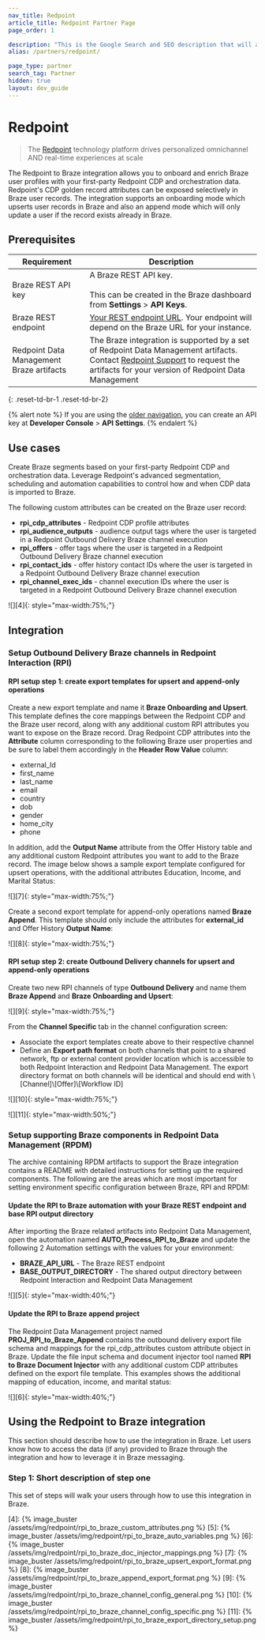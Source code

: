 ```yaml
---
nav_title: Redpoint
article_title: Redpoint Partner Page
page_order: 1

description: "This is the Google Search and SEO description that will appear; try to make this informative and concise, yet brief."
alias: /partners/redpoint/

page_type: partner
search_tag: Partner
hidden: true
layout: dev_guide
---
```


# Redpoint

> The [Redpoint][2] technology platform drives personalized omnichannel AND real-time experiences at scale

The Redpoint to Braze integration allows you to onboard and enrich Braze user profiles with your first-party Redpoint CDP and orchestration data. Redpoint's CDP golden record attributes can be exposed selectively in Braze user records. The integration supports an onboarding mode which upserts user records in Braze and also an append mode which will only update a user if the record exists already in Braze. 

## Prerequisites

| Requirement | Description |
| ----------- | ----------- |
| Braze REST API key | A Braze REST API key. <br><br> This can be created in the Braze dashboard from **Settings** > **API Keys**. |
| Braze REST endpoint | [Your REST endpoint URL][1]. Your endpoint will depend on the Braze URL for your instance. |
| Redpoint Data Management Braze artifacts | The Braze integration is supported by a set of Redpoint Data Management artifacts. Contact [Redpoint Support][3] to request the artifacts for your version of Redpoint Data Management |
{: .reset-td-br-1 .reset-td-br-2}

{% alert note %}
If you are using the [older navigation]({{site.baseurl}}/navigation), you can create an API key at **Developer Console** > **API Settings**.
{% endalert %}

## Use cases

Create Braze segments based on your first-party Redpoint CDP and orchestration data. Leverage Redpoint's advanced segmentation, scheduling and automation capabilities to control how and when CDP data is imported to Braze. 

The following custom attributes can be created on the Braze user record:

* **rpi_cdp_attributes** - Redpoint CDP profile attributes
* **rpi_audience_outputs** - audience output tags where the user is targeted in a Redpoint Outbound Delivery Braze channel execution
* **rpi_offers** - offer tags where the user is targeted in a Redpoint Outbound Delivery Braze channel execution
* **rpi_contact_ids** - offer history contact IDs where the user is targeted in a Redpoint Outbound Delivery Braze channel execution
* **rpi_channel_exec_ids** - channel execution IDs where the user is targeted in a Redpoint Outbound Delivery Braze channel execution

![][4]{: style="max-width:75%;"}

## Integration

### Setup Outbound Delivery Braze channels in Redpoint Interaction (RPI)

#### RPI setup step 1: create export templates for upsert and append-only operations

Create a new export template and name it **Braze Onboarding and Upsert**. This template defines the core mappings between the Redpoint CDP and the Braze user record, along with any additional custom RPI attributes you want to expose on the Braze record. Drag Redpoint CDP attributes into the **Attribute** column corresponding to the following Braze user properties and be sure to label them accordingly in the **Header Row Value** column:

* external_Id
* first_name
* last_name
* email
* country
* dob
* gender
* home_city
* phone

In addition, add the **Output Name** attribute from the Offer History table and any additional custom Redpoint attributes you want to add to the Braze record. The image below shows a sample export template configured for upsert operations, with the additional attributes Education, Income, and Marital Status:

![][7]{: style="max-width:75%;"}

Create a second export template for append-only operations named **Braze Append**. This template should only include the attributes for **external_id** and Offer History **Output Name**:

![][8]{: style="max-width:75%;"}

#### RPI setup step 2: create Outbound Delivery channels for upsert and append-only operations

Create two new RPI channels of type **Outbound Delivery** and name them **Braze Append** and **Braze Onboarding and Upsert**:

![][9]{: style="max-width:75%;"}

From the **Channel Specific** tab in the channel configuration screen:

* Associate the export templates create above to their respective channel
* Define an **Export path format** on both channels that point to a shared network, ftp or external content provider location which is accessible to both Redpoint Interaction and Redpoint Data Management. The export directory format on both channels will be identical and should end with \\[Channel]\\[Offer]\\[Workflow ID]

![][10]{: style="max-width:75%;"}

![][11]{: style="max-width:50%;"}

### Setup supporting Braze components in Redpoint Data Management (RPDM)

The archive containing RPDM artifacts to support the Braze integration contains a README with detailed instructions for setting up the required components. The following are the areas which are most important for setting environment specific configuration between Braze, RPI and RPDM:

#### Update the RPI to Braze automation with your Braze REST endpoint and base RPI output directory 

After importing the Braze related artifacts into Redpoint Data Management, open the automation named **AUTO_Process_RPI_to_Braze** and update the following 2 Automation settings with the values for your environment:

* **BRAZE_API_URL** - The Braze REST endpoint
* **BASE_OUTPUT_DIRECTORY** - The shared output directory between Redpoint Interaction and Redpoint Data Management

![][5]{: style="max-width:40%;"}


#### Update the RPI to Braze append project 

The Redpoint Data Management project named **PROJ_RPI_to_Braze_Append** contains the outbound delivery export file schema and mappings for the rpi_cdp_attributes custom attribute object in Braze. Update the file input schema and document injector tool named **RPI to Braze Document Injector** with any additional custom CDP attributes defined on the export file template. This examples shows the additional mapping of education, income, and marital status:

![][6]{: style="max-width:40%;"}

## Using the Redpoint to Braze integration

This section should describe how to use the integration in Braze. Let users know how to access the data (if any) provided to Braze through the integration and how to leverage it in Braze messaging.

### Step 1: Short description of step one 

This set of steps will walk your users through how to use this integration in Braze.

[1]: {{site.baseurl}}/developer_guide/rest_api/basics/#endpoints
[2]: https://www.redpointglobal.com
[3]: https://support.redpointglobal.com/hc/en-us/restricted?return_to=https%3A%2F%2Fsupport.redpointglobal.com%2Fhc%2Fen-us
[4]: {% image_buster /assets/img/redpoint/rpi_to_braze_custom_attributes.png %}
[5]: {% image_buster /assets/img/redpoint/rpi_to_braze_auto_variables.png %}
[6]: {% image_buster /assets/img/redpoint/rpi_to_braze_doc_injector_mappings.png %}
[7]: {% image_buster /assets/img/redpoint/rpi_to_braze_upsert_export_format.png %}
[8]: {% image_buster /assets/img/redpoint/rpi_to_braze_append_export_format.png %}
[9]: {% image_buster /assets/img/redpoint/rpi_to_braze_channel_config_general.png %}
[10]: {% image_buster /assets/img/redpoint/rpi_to_braze_channel_config_specific.png %}
[11]: {% image_buster /assets/img/redpoint/rpi_to_braze_export_directory_setup.png %}